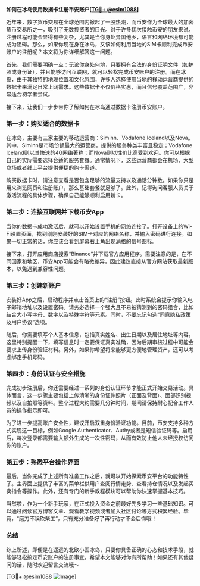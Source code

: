 **如何在冰岛使用数据卡注册币安账户[[TG💪+ @esim1088](https://t.me/s/esim1088)]**

近年来，数字货币交易在全球范围内掀起了一股热潮，而币安作为全球最大的加密货币交易所之一，吸引了无数投资者的目光。对于许多初次接触币安的朋友来说，注册过程可能会显得有些复杂，尤其是当你身处异国他乡，语言和网络环境都可能成为阻碍。那么，如果你现在身在冰岛，又该如何利用当地的SIM卡顺利完成币安账户的注册呢？本文将为你详细解答这一问题。

首先，我们需要明确一点：无论你身处何地，只要拥有合法的身份证明文件（如护照或身份证），并且能够访问互联网，就可以轻松完成币安账户的注册。而在冰岛，由于其独特的地理位置和文化氛围，许多人选择使用当地的移动运营商提供的数据卡来满足日常上网需求。这些数据卡不仅价格实惠，而且信号覆盖范围广，非常适合初学者尝试。

接下来，让我们一步步带你了解如何在冰岛通过数据卡注册币安账户。

### 第一步：购买适合的数据卡

在冰岛，主要有三家主要的移动运营商：Siminn、Vodafone Iceland以及Nova。其中，Siminn是市场份额最大的运营商，提供的服务种类丰富且稳定；Vodafone Iceland则以其快速的4G网络著称；而Nova则以性价比高受到欢迎。你可以根据自己的实际需要选择合适的服务套餐。通常情况下，这些运营商都会在机场、大型商场或者线上平台提供便捷的购卡渠道。

购买数据卡时，请注意查看是否包含足够的流量支持以及通话分钟数。如果你只是用来浏览网页和注册账户，那么基础套餐就足够了。此外，记得询问客服人员关于激活流程的具体步骤，确保自己能够顺利启用新卡。

### 第二步：连接互联网并下载币安App

当你的数据卡成功激活后，就可以开始设置手机的网络连接了。打开设备上的Wi-Fi设置页面，找到刚刚安装好的SIM卡对应的网络名称，并输入密码进行连接。如果一切正常的话，你应该会看到屏幕右上角出现满格的信号图标。

接下来，打开应用商店搜索“Binance”并下载官方应用程序。需要注意的是，在不同国家和地区，币安App可能会有略微差异，因此建议直接从官方网站获取最新版本，以免遇到兼容性问题。

### 第三步：创建新账户

安装好App之后，启动程序并点击首页上的“注册”按钮。此时系统会提示你输入电子邮箱地址以及设置密码。请务必选择一个强大且不易被猜测到的密码组合，比如结合大小写字母、数字以及特殊字符等元素。同时，不要忘记勾选“同意隐私政策及用户协议”选项。

随后，你需要填写个人基本信息，包括真实姓名、出生日期以及居住地址等内容。这里特别提醒一下，填写信息时一定要保证真实准确，因为后期审核过程中可能会要求上传身份验证材料。另外，如果你希望将来能够更方便地管理资产，还可以考虑绑定手机号码。

### 第四步：身份认证与安全措施

完成初步注册后，你还需要经过一系列的身份认证环节才能正式开始交易活动。具体而言，这一步骤主要包括上传清晰的身份证件照片（正面及背面）、面部识别视频以及自拍照等资料。整个过程大约需要几分钟时间，期间请保持耐心配合工作人员的操作指示即可。

为了进一步提高账户安全性，建议开启双重身份验证功能。目前，币安支持多种方式实现这一目标，例如Google Authenticator、Authy或者是短信验证码等。启用后，每次登录都需要输入额外生成的一次性密码，从而有效防止他人未经授权访问你的账户。

### 第五步：熟悉平台操作界面

最后，当你完成了上述所有准备工作之后，就可以开始探索币安平台的功能特性了。主界面上提供了丰富的菜单栏供用户查阅行情走势、查看持仓情况以及发起买卖指令等操作。此外，还有专门的新手教程模块可以帮助你快速掌握基本技巧。

当然啦，作为一个新手玩家，在正式投入资金之前最好先多学习一些基础知识。可以通过阅读官方博客文章、观看教学视频或者加入社区讨论等方式积累经验。毕竟，“磨刀不误砍柴工”，只有充分准备好了再行动才不会后悔哦！

### 总结

综上所述，即便是在遥远的北欧小国冰岛，只要你具备正确的心态和技术手段，就能够轻松搞定币安账户的注册事宜。希望本文能够对你有所帮助！如果还有其他疑问的话，随时欢迎留言交流哦～

[[TG💪+ @esim1088](https://t.me/s/esim1088) ![Image](https://i.postimg.cc/4NQfJmqS/Snipaste-2025-05-13-00-14-12.png)]